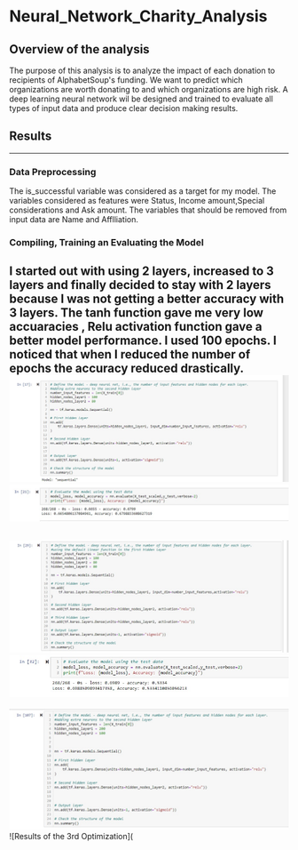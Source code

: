 # Neural_Network_Charity_Analysis
## Overview of the analysis
The purpose of this analysis is to analyze the impact of each donation to recipients of AlphabetSoup's funding. We want to predict which organizations are worth donating to and which organizations are high risk. A deep learning neural network wil be designed and trained to evaluate all types of input data and produce clear decision making results.
## Results
---
### Data Preprocessing
The is_successful variable was considered as a target for my model.
The variables considered as features were Status, Income amount,Special considerations and Ask amount.
The variables that should be removed from input data are Name and  Afflliation.
### Compiling, Training an Evaluating the Model
I started out with using 2 layers, increased to 3 layers and finally decided to stay with 2 layers because I was not getting a better accuracy with 3 layers.
The tanh function gave me very low accuaracies , Relu activation function gave a better model performance.
I used 100 epochs. I noticed that when I reduced the number of epochs the accuracy reduced drastically.
![Ist Optimization](https://github.com/Elewekeadanma/Neural_Network_Charity_Analysis/blob/main/images/optimization1.jpg)
![Results of the 1st Optimization](https://github.com/Elewekeadanma/Neural_Network_Charity_Analysis/blob/main/images/result_optimization1.jpg)
---
![2nd Optimization](https://github.com/Elewekeadanma/Neural_Network_Charity_Analysis/blob/main/images/optimization2.jpg)
![Results of the 2nd Optimization](https://github.com/Elewekeadanma/Neural_Network_Charity_Analysis/blob/main/images/result_optimization2.jpg)
---
![3rd Optimization](https://github.com/Elewekeadanma/Neural_Network_Charity_Analysis/blob/main/images/optimization3.jpg)
![Results of the 3rd Optimization](

